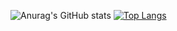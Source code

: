 ![Anurag's GitHub stats](https://github-readme-stats.vercel.app/api?username=WesleyMAraujo&show_icons=true&theme=radical)
[![Top Langs](https://github-readme-stats.vercel.app/api/top-langs/?username=WesleyMAraujo&show_icons=true&theme=radical&exclude_repo=github-readme-stats,anuraghazra.github.io)](https://github.com/anuraghazra/github-readme-stats)

